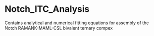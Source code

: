 # Notch_ITC_Analysis
Contains analytical and numerical fitting equations for assembly of the Notch RAMANK-MAML-CSL bivalent ternary compex

